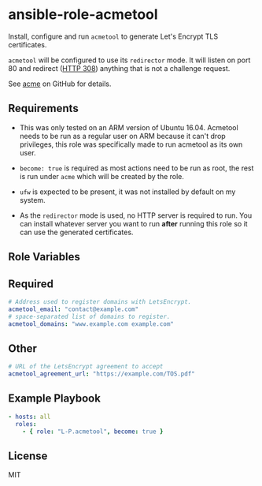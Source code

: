 ansible-role-acmetool
=====================
Install, configure and run `acmetool` to generate Let's Encrypt TLS certificates.

`acmetool` will be configured to use its `redirector` mode. It will listen on
port 80 and redirect ([HTTP 308](https://tools.ietf.org/html/rfc7238)) anything
that is not a challenge request.

See [acme](https://github.com/hlandau/acme) on GitHub for details.

Requirements
------------
* This was only tested on an ARM version of Ubuntu 16.04.  Acmetool needs to be
  run as a regular user on ARM because it can't drop privileges, this role was
  specifically made to run acmetool as its own user.

* `become: true` is required as most actions need to be run as root, the rest
  is run under `acme` which will be created by the role.

* `ufw` is expected to be present, it was not installed by default on my system.

* As the `redirector` mode is used, no HTTP server is required to run. You can
  install whatever server you want to run **after** running this role so it can
  use the generated certificates.

Role Variables
--------------
## Required
```yaml
# Address used to register domains with LetsEncrypt.
acmetool_email: "contact@example.com"
# space-separated list of domains to register.
acmetool_domains: "www.example.com example.com"
```

## Other
```yaml
# URL of the LetsEncrypt agreement to accept
acmetool_agreement_url: "https://example.com/TOS.pdf"
```

Example Playbook
----------------
```yaml
- hosts: all
  roles:
    - { role: "L-P.acmetool", become: true }
```

License
-------
MIT
